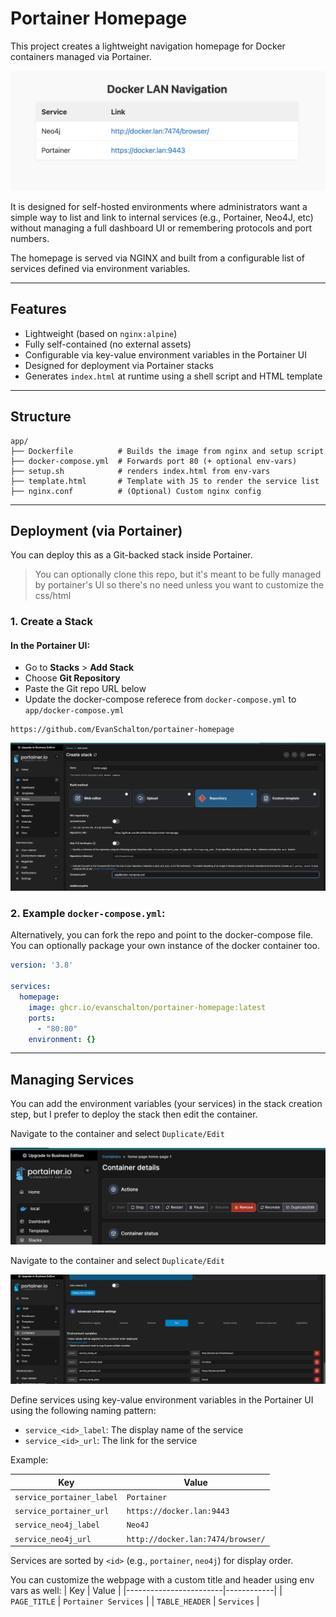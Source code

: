 # Portainer Homepage

This project creates a lightweight navigation homepage for Docker containers managed via Portainer.

![Home Page Example](/images/homepage.png)

It is designed for self-hosted environments where administrators want a simple way to list and link to internal services (e.g., Portainer, Neo4J, etc) without managing a full dashboard UI or remembering protocols and port numbers.

The homepage is served via NGINX and built from a configurable list of services defined via environment variables.

---

## Features

- Lightweight (based on `nginx:alpine`)
- Fully self-contained (no external assets)
- Configurable via key-value environment variables in the Portainer UI
- Designed for deployment via Portainer stacks
- Generates `index.html` at runtime using a shell script and HTML template

---

## Structure

```
app/
├── Dockerfile          # Builds the image from nginx and setup script
├── docker-compose.yml  # Forwards port 80 (+ optional env-vars)
├── setup.sh            # renders index.html from env-vars
├── template.html       # Template with JS to render the service list
├── nginx.conf          # (Optional) Custom nginx config
```

---

## Deployment (via Portainer)

You can deploy this as a Git-backed stack inside Portainer.

> You can optionally clone this repo, but it's meant to be fully managed by portainer's UI so there's no need unless you want to customize the css/html

### 1. Create a Stack

#### In the Portainer UI:
- Go to **Stacks** > **Add Stack**
- Choose **Git Repository**
- Paste the Git repo URL below
- Update the docker-compose referece from `docker-compose.yml` to `app/docker-compose.yml`

```
https://github.com/EvanSchalton/portainer-homepage
```

![Stack Creation](/images/stack_creation.png)

### 2. Example `docker-compose.yml`:
Alternatively, you can fork the repo and point to the docker-compose file.
You can optionally package your own instance of the docker container too.

```yaml
version: '3.8'

services:
  homepage:
    image: ghcr.io/evanschalton/portainer-homepage:latest
    ports:
      - "80:80"
    environment: {}
```

----

## Managing Services

You can add the environment variables (your services) in the stack creation step, but I prefer to deploy the stack then edit the container.

Navigate to the container and select `Duplicate/Edit`

![Container Editor Navigation](/images/environment_vars_navigation.png)

Navigate to the container and select `Duplicate/Edit`

![Container Editor Navigation](/images/environment_vars.png)


Define services using key-value environment variables in the Portainer UI using the following naming pattern:

- `service_<id>_label`: The display name of the service
- `service_<id>_url`: The link for the service

Example:

| Key                    | Value                                  |
|------------------------|----------------------------------------|
| `service_portainer_label` | `Portainer`                        |
| `service_portainer_url`   | `https://docker.lan:9443`          |
| `service_neo4j_label`     | `Neo4J`                            |
| `service_neo4j_url`       | `http://docker.lan:7474/browser/`  |

Services are sorted by `<id>` (e.g., `portainer`, `neo4j`) for display order.

You can customize the webpage with a custom title and header using env vars as well:
| Key                    | Value      |
|------------------------|------------|
| `PAGE_TITLE` | `Portainer Services` |
| `TABLE_HEADER`   | `Services`       |
